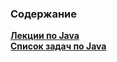 ### Cодержание

<a href="https://bitbucket.org/uitslabs/edu-java-systems/wiki/Home"><b>Лекции по Java</b></a><br>
<a href="https://github.com/stankin/uits-labs/blob/master/semester-6/seminars-tasks.md"><b>Список задач по Java</b></a>
